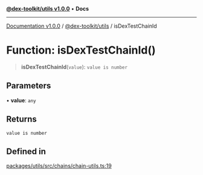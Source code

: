 [**@dex-toolkit/utils v1.0.0**](../README.md) • **Docs**

***

[Documentation v1.0.0](../../../packages.md) / [@dex-toolkit/utils](../README.md) / isDexTestChainId

# Function: isDexTestChainId()

> **isDexTestChainId**(`value`): `value is number`

## Parameters

• **value**: `any`

## Returns

`value is number`

## Defined in

[packages/utils/src/chains/chain-utils.ts:19](https://github.com/niZmosis/dex-toolkit/blob/3d8b41b44787b30fbea5de3ab4737662ffb61bc8/packages/utils/src/chains/chain-utils.ts#L19)
